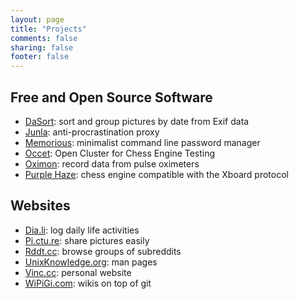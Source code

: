 ```yaml
---
layout: page
title: "Projects"
comments: false
sharing: false
footer: false
---
```


Free and Open Source Software
-----------------------------

* [DaSort](/projects/dasort): sort and group pictures by date from Exif data
* [Junla](/projects/junla): anti-procrastination proxy
* [Memorious](/projects/memorious): minimalist command line password manager
* [Occet](/projects/occet): Open Cluster for Chess Engine Testing
* [Oximon](/projects/oximon): record data from pulse oximeters
* [Purple Haze](/projects/purplehaze): chess engine compatible with the Xboard protocol


Websites
--------

* [Dia.li](http://dia.li): log daily life activities
* [Pi.ctu.re](http://pi.ctu.re): share pictures easily
* [Rddt.cc](http://rddt.cc): browse groups of subreddits
* [UnixKnowledge.org](http://unixknowledge.org): man pages
* [Vinc.cc](http://vinc.cc): personal website
* [WiPiGi.com](http://wipigi.com): wikis on top of git
